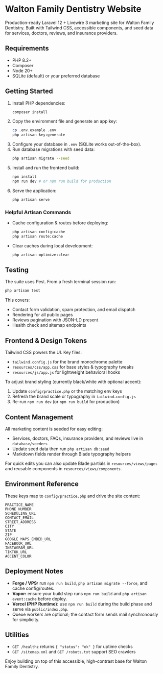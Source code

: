 # Walton Family Dentistry Website

Production-ready Laravel 12 + Livewire 3 marketing site for Walton Family Dentistry. Built with Tailwind CSS, accessible components, and seed data for services, doctors, reviews, and insurance providers.

## Requirements

- PHP 8.2+
- Composer
- Node 20+
- SQLite (default) or your preferred database

## Getting Started

1. Install PHP dependencies:
   ```bash
   composer install
   ```
2. Copy the environment file and generate an app key:
   ```bash
   cp .env.example .env
   php artisan key:generate
   ```
3. Configure your database in `.env` (SQLite works out-of-the-box).
4. Run database migrations with seed data:
   ```bash
   php artisan migrate --seed
   ```
5. Install and run the frontend build:
   ```bash
   npm install
   npm run dev # or npm run build for production
   ```
6. Serve the application:
   ```bash
   php artisan serve
   ```

### Helpful Artisan Commands

- Cache configuration & routes before deploying:
  ```bash
  php artisan config:cache
  php artisan route:cache
  ```
- Clear caches during local development:
  ```bash
  php artisan optimize:clear
  ```

## Testing

The suite uses Pest. From a fresh terminal session run:
```bash
php artisan test
```
This covers:
- Contact form validation, spam protection, and email dispatch
- Rendering for all public pages
- Reviews pagination with JSON-LD present
- Health check and sitemap endpoints

## Frontend & Design Tokens

Tailwind CSS powers the UI. Key files:
- `tailwind.config.js` for the brand monochrome palette
- `resources/css/app.css` for base styles & typography tweaks
- `resources/js/app.js` for lightweight behavioral hooks

To adjust brand styling (currently black/white with optional accent):
1. Update `config/practice.php` or the matching env keys
2. Refresh the brand scale or typography in `tailwind.config.js`
3. Re-run `npm run dev` (or `npm run build` for production)

## Content Management

All marketing content is seeded for easy editing:
- Services, doctors, FAQs, insurance providers, and reviews live in `database/seeders`
- Update seed data then run `php artisan db:seed`
- Markdown fields render through Blade typography helpers

For quick edits you can also update Blade partials in `resources/views/pages` and reusable components in `resources/views/components`.

## Environment Reference

These keys map to `config/practice.php` and drive the site content:
```
PRACTICE_NAME
PHONE_NUMBER
SCHEDULING_URL
CONTACT_EMAIL
STREET_ADDRESS
CITY
STATE
ZIP
GOOGLE_MAPS_EMBED_URL
FACEBOOK_URL
INSTAGRAM_URL
TIKTOK_URL
ACCENT_COLOR
```

## Deployment Notes

- **Forge / VPS:** run `npm run build`, `php artisan migrate --force`, and cache config/routes.
- **Vapor:** ensure your build step runs `npm run build` and `php artisan event:cache` before deploy.
- **Vercel (PHP Runtime):** use `npm run build` during the build phase and serve via `public/index.php`.
- Queue workers are optional; the contact form sends mail synchronously for simplicity.

## Utilities

- `GET /healthz` returns `{ "status": "ok" }` for uptime checks
- `GET /sitemap.xml` and `GET /robots.txt` support SEO crawlers

Enjoy building on top of this accessible, high-contrast base for Walton Family Dentistry.
